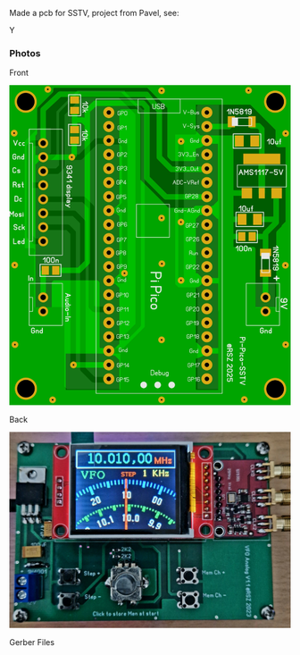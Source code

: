 Made a pcb for SSTV, project from Pavel, see: 



Y
### Photos
Front

![Photo 13](https://github.com/RSZ-Nld/Pi_Pico_SSTV/blob/main/Front.JPG)

Back

![Photo 10]( https://github.com/RSZ-Nld/VFO-1.8-Inch-Retro-scale/blob/main/Front--V1.1.jpg)
















Gerber Files 






